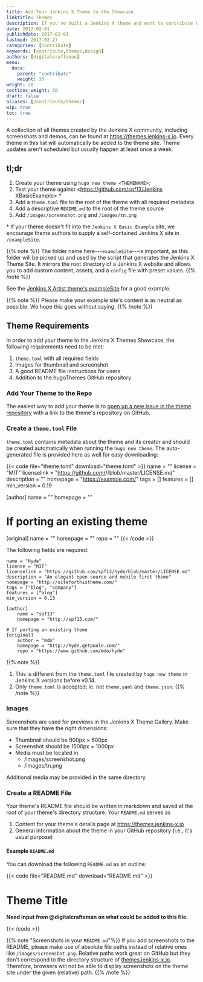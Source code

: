 ```yaml
---
title: Add Your Jenkins X Theme to the Showcase
linktitle: Themes
description: If you've built a Jenkins X theme and want to contribute back to the Jenkins X Community, add your theme to the Jenkins X Showcase.
date: 2017-02-01
publishdate: 2017-02-01
lastmod: 2017-02-27
categories: [contribute]
keywords: [contribute,themes,design]
authors: [digitalcraftsman]
menu:
  docs:
    parent: "contribute"
    weight: 30
weight: 30
sections_weight: 30
draft: false
aliases: [/contribute/theme/]
wip: true
toc: true
---
```


A collection of all themes created by the Jenkins X community, including screenshots and demos, can be found at <https://themes.jenkins-x.io>. Every theme in this list will automatically be added to the theme site. Theme updates aren't scheduled but usually happen at least once a week.

## tl;dr

1. Create your theme using `hugo new theme <THEMENAME>`;
2. Test your theme against <https://github.com/spf13/Jenkins XBasicExample> \*
3. Add a `theme.toml` file to the root of the theme with all required metadata
4. Add a descriptive `README.md` to the root of the theme source
5. Add `/images/screenshot.png` and `/images/tn.png`

\* If your theme doesn't fit into the `Jenkins X Basic Example` site, we encourage theme authors to supply a self-contained Jenkins X site in `/exampleSite`.

{{% note %}}
The folder name here---`exampleSite`---is important, as this folder will be picked up and used by the script that generates the Jenkins X Theme Site. It mirrors the root directory of a Jenkins X website and allows you to add custom content, assets, and a `config` file with preset values.
{{% /note %}}

See the [Jenkins X Artist theme's exampleSite][artistexample] for a good example.

{{% note %}}
Please make your example site's content is as neutral as possible. We hope this goes without saying.
{{% /note %}}

## Theme Requirements

In order to add your theme to the Jenkins X Themes Showcase, the following requirements need to be met:

1. `theme.toml` with all required fields
2. Images for thumbnail and screenshot
3. A good README file instructions for users
4. Addition to the hugoThemes GitHub repository

### Add Your Theme to the Repo

The easiest way to add your theme is to [open up a new issue in the theme repository][themeissuenew] with a link to the theme's repository on GitHub.

### Create a `theme.toml` File

`theme.toml` contains metadata about the theme and its creator and should be created automatically when running the `hugo new theme`. The auto-generated file is provided here as well for easy downloading:

{{< code file="theme.toml" download="theme.toml" >}}
name = ""
license = "MIT"
licenselink = "https://github.com/<YOURNAME>/<YOURTHEME>/blob/master/LICENSE.md"
description = ""
homepage = "https://example.com/"
tags = []
features = []
min_version = 0.19

[author]
  name = ""
  homepage = ""

# If porting an existing theme
[original]
  name = ""
  homepage = ""
  repo = ""
{{< /code >}}

The following fields are required:

```
name = "Hyde"
license = "MIT"
licenselink = "https://github.com/spf13/hyde/blob/master/LICENSE.md"
description = "An elegant open source and mobile first theme"
homepage = "http://siteforthistheme.com/"
tags = ["blog", "company"]
features = ["blog"]
min_version = 0.13

[author]
    name = "spf13"
    homepage = "http://spf13.com/"

# If porting an existing theme
[original]
    author = "mdo"
    homepage = "http://hyde.getpoole.com/"
    repo = "https://www.github.com/mdo/hyde"
```

{{% note %}}
1. This is different from the `theme.toml` file created by `hugo new theme` in Jenkins X versions before v0.14.
2. Only `theme.toml` is accepted; ie. not `theme.yaml` and `theme.json`.
{{% /note %}}

### Images

Screenshots are used for previews in the Jenkins X Theme Gallery. Make sure that they have the right dimensions:

* Thumbnail should be 900px × 600px
* Screenshot should be 1500px × 1000px
* Media must be located in
    * <THEMEDIR>/images/screenshot.png</code>
    * <THEMEDIR>/images/tn.png</code>

Additional media may be provided in the same directory.

### Create a README File

Your theme's README file should be written in markdown and saved at the root of your theme's directory structure. Your `README.md` serves as

1. Content for your theme's details page at <https://themes.jenkins-x.io>
2. General information about the theme in your GitHub repository (i.e., it's usual purpose)

#### Example `README.md`

You can download the following `README.md` as an outline:

{{< code file="README.md" download="README.md" >}}

# Theme Title

**Need input from @digitalcraftsman on what could be added to this file.**




{{< /code >}}

{{% note "Screenshots in your `README.md`"%}}
If you add screenshots to the README, please make use of absolute file paths instead of relative ones like `/images/screenshot.png`. Relative paths work great on GitHub but they don't correspond to the directory structure of [themes.jenkins-x.io](http://themes.jenkins-x.io/). Therefore, browsers will not be able to display screenshots on the theme site under the given (relative) path.
{{% /note %}}

[artistexample]: https://github.com/digitalcraftsman/hugo-artists-theme/tree/master/exampleSite
[themeissuenew]: https://github.com/jenkins-x/jxThemes/issues/new
